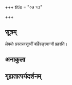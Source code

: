 +++
title = "०७ १३"

+++
## सूत्रम्
लेपयोः प्रस्तरवत्तूष्णीं बर्हिरङ्त्त्वाग्नौ प्रहरति।
## अनाकुला

## गृह्यतात्पर्यदर्शनम्

